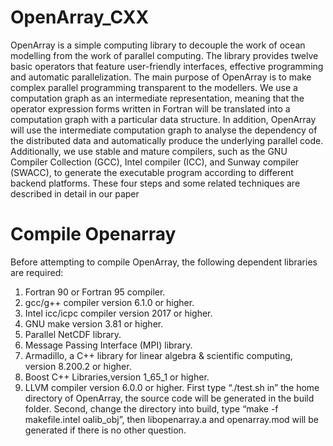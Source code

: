 # OpenArray_CXX
OpenArray is a simple computing library to decouple the work of ocean modelling from the work of parallel computing. The library provides twelve basic operators that feature user-friendly interfaces, effective programming and automatic parallelization.
The main purpose of OpenArray is to make complex parallel programming transparent to the modellers. We use a computation graph as an intermediate representation, meaning that the operator expression forms written in Fortran will be translated into a computation graph with a particular data structure. In addition, OpenArray will use the intermediate computation graph to analyse the dependency of the distributed data and automatically produce the underlying parallel code. Additionally, we use stable and mature compilers, such as the GNU Compiler Collection (GCC), Intel compiler (ICC), and Sunway compiler (SWACC), to generate the executable program according to different backend platforms. These four steps and some related techniques are described in detail in our paper

# Compile Openarray
Before attempting to compile OpenArray, the following dependent libraries are required:
1.	Fortran 90 or Fortran 95 compiler.
2.	gcc/g++ compiler version 6.1.0 or higher.
3.	Intel icc/icpc compiler version 2017 or higher.
4.	GNU make version 3.81 or higher.
5.	Parallel NetCDF library.
6.	Message Passing Interface (MPI) library.
7.	Armadillo, a C++ library for linear algebra & scientific computing, version 8.200.2 or higher.
8.	Boost C++ Libraries,version 1_65_1 or higher.
9.	LLVM compiler version 6.0.0 or higher.
First type “./test.sh in” the home directory of OpenArray, the source code will be generated in the build folder. Second, change the directory into build, type “make -f makefile.intel oalib_obj”, then libopenarray.a and openarray.mod will be generated if there is no other question.







